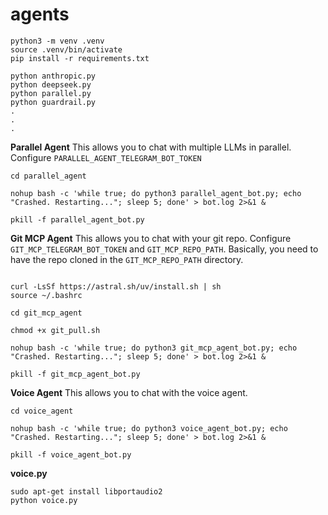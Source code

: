 # agents
```
python3 -m venv .venv
source .venv/bin/activate
pip install -r requirements.txt
```

```
python anthropic.py
python deepseek.py
python parallel.py
python guardrail.py
.
.
.
```

**Parallel Agent**
This allows you to chat with multiple LLMs in parallel.
Configure `PARALLEL_AGENT_TELEGRAM_BOT_TOKEN`
```
cd parallel_agent

nohup bash -c 'while true; do python3 parallel_agent_bot.py; echo "Crashed. Restarting..."; sleep 5; done' > bot.log 2>&1 &

pkill -f parallel_agent_bot.py
```

**Git MCP Agent**
This allows you to chat with your git repo.
Configure `GIT_MCP_TELEGRAM_BOT_TOKEN` and `GIT_MCP_REPO_PATH`. Basically, you need to have the repo cloned in the `GIT_MCP_REPO_PATH` directory.
```

curl -LsSf https://astral.sh/uv/install.sh | sh
source ~/.bashrc

cd git_mcp_agent

chmod +x git_pull.sh

nohup bash -c 'while true; do python3 git_mcp_agent_bot.py; echo "Crashed. Restarting..."; sleep 5; done' > bot.log 2>&1 &

pkill -f git_mcp_agent_bot.py
```

**Voice Agent**
This allows you to chat with the voice agent.

```
cd voice_agent

nohup bash -c 'while true; do python3 voice_agent_bot.py; echo "Crashed. Restarting..."; sleep 5; done' > bot.log 2>&1 &

pkill -f voice_agent_bot.py
```

**voice.py**
```
sudo apt-get install libportaudio2
python voice.py
```
